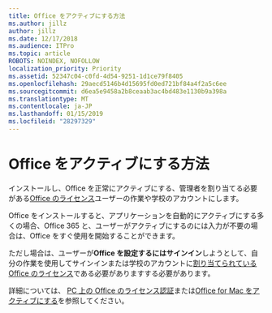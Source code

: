 ```yaml
---
title: Office をアクティブにする方法
ms.author: jillz
author: jillz
ms.date: 12/17/2018
ms.audience: ITPro
ms.topic: article
ROBOTS: NOINDEX, NOFOLLOW
localization_priority: Priority
ms.assetid: 52347c04-c0fd-4d54-9251-1d1ce79f8405
ms.openlocfilehash: 29aecd5146b4d15695fd0ed721bf84a4f2a5c6ee
ms.sourcegitcommit: d6ea5e9458a2b8ceaab3ac4bd483e1130b9a398a
ms.translationtype: MT
ms.contentlocale: ja-JP
ms.lasthandoff: 01/15/2019
ms.locfileid: "28297329"
---
```

# <a name="how-to-activate-office"></a>Office をアクティブにする方法

インストールし、Office を正常にアクティブにする、管理者を割り当てる必要がある[Office のライセンス](https://docs.microsoft.com/office365/admin/subscriptions-and-billing/assign-licenses-to-users)ユーザーの作業や学校のアカウントにします。 
  
Office をインストールすると、アプリケーションを自動的にアクティブにする多くの場合、Office 365 と、ユーザーがアクティブにするのには入力が不要の場合は、Office をすぐ使用を開始することができます。
  
ただし場合は、ユーザーが**Office を設定するにはサインイン**しようとして、自分の作業を使用してサインインまたは学校のアカウントに[割り当てられている Office のライセンス](https://support.office.com/article/f8ab5e25-bf3f-4a47-b264-174b1ee925fd.aspx)である必要がありますする必要があります。
  
詳細については、 [PC 上の Office のライセンス認証](https://support.office.com/article/5bd38f38-db92-448b-a982-ad170b1e187e.aspx)または[Office for Mac をアクティブにする](https://support.office.com/article/7f6646b1-bb14-422a-9ad4-a53410fcefb2.aspx)を参照してください。
  


